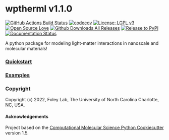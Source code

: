   wptherml v1.1.0
==============================
[//]: # (Badges)
[![GitHub Actions Build Status](https://github.com/FoleyLab/wptherml/workflows/CI/badge.svg)](https://github.com/FoleyLab/wptherml/actions?query=workflow%3ACI)
[![codecov](https://codecov.io/gh/FoleyLab/wptherml/branch/main/graph/badge.svg)](https://codecov.io/gh/FoleyLab/wptherml/branch/main)
[![License: LGPL v3](https://img.shields.io/badge/License-LGPL%20v3-blue.svg)](https://www.gnu.org/licenses/lgpl-3.0)
[![Open Source Love](https://firstcontributions.github.io/open-source-badges/badges/open-source-v1/open-source.svg)](https://github.com/firstcontributions/open-source-badges)
[![Github Downloads All Releases](https://img.shields.io/github/downloads/FoleyLab/wptherml/total)](https://github.com/FoleyLab/wptherml/releases)
[![Release to PyPI](https://github.com/FoleyLab/wptherml/actions/workflows/release.yml/badge.svg?branch=main)](https://github.com/FoleyLab/wptherml/actions/workflows/release.yml)
[![Documentation Status](https://readthedocs.org/projects/wptherml/badge/?version=latest)](https://wptherml.readthedocs.io/en/latest/?badge=latest)

A python package for modeling light-matter interactions in nanoscale and molecular materials!

### [Quickstart](https://github.com/FoleyLab/wptherml/blob/main/docs/quickstart.rst)

### [Examples](https://github.com/FoleyLab/wptherml/tree/main/examples)

### Copyright

Copyright (c) 2022, Foley Lab, The University of North Carolina Charlotte, NC, USA.

#### Acknowledgements
Project based on the
[Computational Molecular Science Python Cookiecutter](https://github.com/molssi/cookiecutter-cms) version 1.5.
